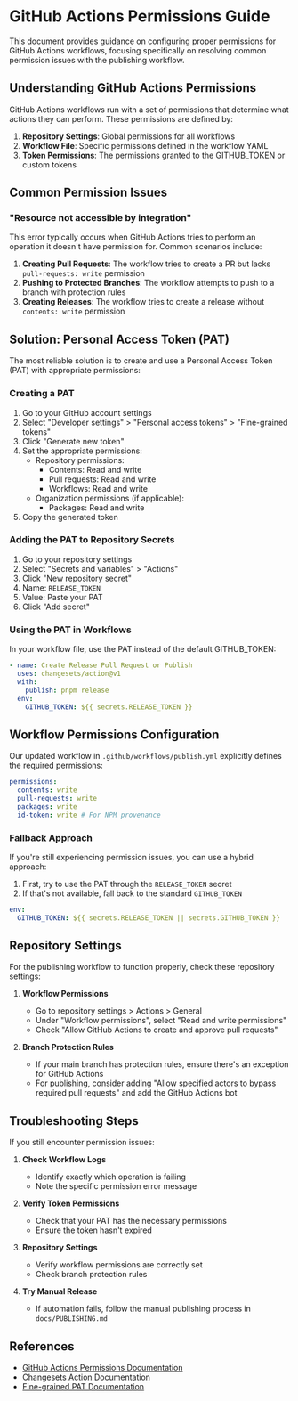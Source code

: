 # GitHub Actions Permissions Guide

This document provides guidance on configuring proper permissions for GitHub Actions workflows, focusing specifically on resolving common permission issues with the publishing workflow.

## Understanding GitHub Actions Permissions

GitHub Actions workflows run with a set of permissions that determine what actions they can perform. These permissions are defined by:

1. **Repository Settings**: Global permissions for all workflows
2. **Workflow File**: Specific permissions defined in the workflow YAML
3. **Token Permissions**: The permissions granted to the GITHUB_TOKEN or custom tokens

## Common Permission Issues

### "Resource not accessible by integration"

This error typically occurs when GitHub Actions tries to perform an operation it doesn't have permission for. Common scenarios include:

1. **Creating Pull Requests**: The workflow tries to create a PR but lacks `pull-requests: write` permission
2. **Pushing to Protected Branches**: The workflow attempts to push to a branch with protection rules
3. **Creating Releases**: The workflow tries to create a release without `contents: write` permission

## Solution: Personal Access Token (PAT)

The most reliable solution is to create and use a Personal Access Token (PAT) with appropriate permissions:

### Creating a PAT

1. Go to your GitHub account settings
2. Select "Developer settings" > "Personal access tokens" > "Fine-grained tokens"
3. Click "Generate new token"
4. Set the appropriate permissions:
   - Repository permissions:
     - Contents: Read and write
     - Pull requests: Read and write
     - Workflows: Read and write
   - Organization permissions (if applicable):
     - Packages: Read and write
5. Copy the generated token

### Adding the PAT to Repository Secrets

1. Go to your repository settings
2. Select "Secrets and variables" > "Actions"
3. Click "New repository secret"
4. Name: `RELEASE_TOKEN`
5. Value: Paste your PAT
6. Click "Add secret"

### Using the PAT in Workflows

In your workflow file, use the PAT instead of the default GITHUB_TOKEN:

```yaml
- name: Create Release Pull Request or Publish
  uses: changesets/action@v1
  with:
    publish: pnpm release
  env:
    GITHUB_TOKEN: ${{ secrets.RELEASE_TOKEN }}
```

## Workflow Permissions Configuration

Our updated workflow in `.github/workflows/publish.yml` explicitly defines the required permissions:

```yaml
permissions:
  contents: write
  pull-requests: write
  packages: write
  id-token: write # For NPM provenance
```

### Fallback Approach

If you're still experiencing permission issues, you can use a hybrid approach:

1. First, try to use the PAT through the `RELEASE_TOKEN` secret
2. If that's not available, fall back to the standard `GITHUB_TOKEN`

```yaml
env:
  GITHUB_TOKEN: ${{ secrets.RELEASE_TOKEN || secrets.GITHUB_TOKEN }}
```

## Repository Settings

For the publishing workflow to function properly, check these repository settings:

1. **Workflow Permissions**
   - Go to repository settings > Actions > General
   - Under "Workflow permissions", select "Read and write permissions"
   - Check "Allow GitHub Actions to create and approve pull requests"

2. **Branch Protection Rules**
   - If your main branch has protection rules, ensure there's an exception for GitHub Actions
   - For publishing, consider adding "Allow specified actors to bypass required pull requests" and add the GitHub Actions bot

## Troubleshooting Steps

If you still encounter permission issues:

1. **Check Workflow Logs**
   - Identify exactly which operation is failing
   - Note the specific permission error message

2. **Verify Token Permissions**
   - Check that your PAT has the necessary permissions
   - Ensure the token hasn't expired

3. **Repository Settings**
   - Verify workflow permissions are correctly set
   - Check branch protection rules

4. **Try Manual Release**
   - If automation fails, follow the manual publishing process in `docs/PUBLISHING.md`

## References

- [GitHub Actions Permissions Documentation](https://docs.github.com/en/actions/security-guides/automatic-token-authentication)
- [Changesets Action Documentation](https://github.com/changesets/action)
- [Fine-grained PAT Documentation](https://docs.github.com/en/authentication/keeping-your-account-and-data-secure/managing-your-personal-access-tokens) 